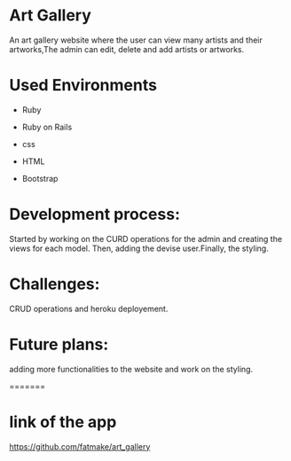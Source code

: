 
# Art Gallery

An art gallery website where the user can view many artists and their artworks,The admin can edit, delete and add artists or artworks.

# Used Environments

* Ruby

* Ruby on Rails

* css

* HTML

* Bootstrap

# Development process:

Started by working on the CURD operations for the admin and creating the views for each model. Then, adding the devise user.Finally, the styling.

# Challenges:
CRUD operations and heroku deployement.

# Future plans:
adding more functionalities to the website and work on the styling.

=======
# link of the app
https://github.com/fatmake/art_gallery
